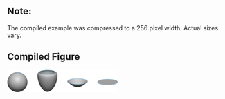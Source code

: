 Note:
-----

The compiled example was compressed to a 256
pixel width. Actual sizes vary.

Compiled Figure
---------------
![Example](Sphere_to_Disk_Homeo.png)
